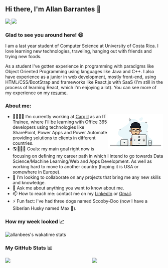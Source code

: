 ## Hi there, I'm Allan Barrantes 👋
<a href="mailto:allandbc1202@gmail.com"> <img src="https://img.shields.io/badge/Gmail-D14836?style=for-the-badge&logo=gmail&logoColor=white"> </a>
<a href="https://www.linkedin.com/in/allan-barrantes-596572178/"> <img src="https://img.shields.io/badge/LinkedIn-0077B5?style=for-the-badge&logo=linkedin&logoColor=white"> </a>

### Glad to see you around here! 😄
I am a last year student of Computer Science at University of Costa Rica. I love learning new technologies, traveling, hanging out with friends and trying new foods.

As a student I've gotten experience in programming with paradigms like Object Oriented Programming using languages like Java and C++. I also have experience as a junior in web development, mostly front-end, using HTML/CSS/BootStrap and frameworks like React.js with SaaS (I'm still in the process of learning React, which I'm enjoying a lot). You can see more of my experience on my [resume](./CV.pdf).

### About me:

<img align="right" width="35%" src="./coding.gif">

- 🌱👨🏽‍💻 I’m currently working at [Cargill](https://www.cargill.com/) as an IT Trainee, where I'll be learning with Office 365 developers using technologies like SharePoint, Power Apps and Power Automate providing solutions to clients in different countries. 
- 🌎👨🏻‍🎓 Goals: my main goal right now is focusing on defining my career path in which I intend to go towards Data Science/Machine Learning/Web and Apps Development. As well as working hard to move to another country (hoping it is USA or somewhere in Europe).
- 🤖 I’m looking to collaborate on any projects that bring me any new skills and knowledge.
- 💬 Ask me about anything you want to know about me.
- 📫 How to reach me: contact me on my [LinkedIn](https://www.linkedin.com/in/allan-barrantes-596572178/) or [Gmail](mailto:allandbc1202@gmail.com).
- ⚡ Fun fact: I've had three dogs named Scooby-Doo (now I have a Siberian Husky named Max 🐺). 

### How my week looked 📈

![allanbees's wakatime stats](https://github-readme-stats.vercel.app/api/wakatime?username=allanbees)

### My GitHub Stats 📊 


<img align="left" width="45%" src="https://github-readme-stats.vercel.app/api?username=allanbees&show_icons=true&hide_border=true&&count_private=true&include_all_commits=true" />
<img align="right" width="45%" src="https://github-readme-stats.vercel.app/api/top-langs/?username=allanbees&layout=compact">
